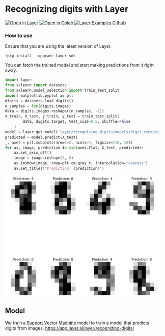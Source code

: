 # Recognizing digits with Layer

[![Open in Layer](https://app.layer.ai/assets/badge.svg)](https://app.layer.ai/layer/recognizing-digits) [![Open in Colab](https://colab.research.google.com/assets/colab-badge.svg)](https://colab.research.google.com/github/layerai/examples/blob/main/recognizing-digits/recognizing-digits.ipynb) [![Layer Examples Github](https://badgen.net/badge/icon/github?icon=github&label)](https://github.com/layerai/examples/tree/main/recognizing-digits)

### How to use 
Ensure that you are using the latest version of Layer.

```
!pip install --upgrade layer-sdk 
```
You can fetch the trained model and start making predictions from it right away.

```python
import layer
from sklearn import datasets
from sklearn.model_selection import train_test_split
import matplotlib.pyplot as plt
digits = datasets.load_digits()
n_samples = len(digits.images)
data = digits.images.reshape((n_samples, -1))
X_train, X_test, y_train, y_test = train_test_split(
        data, digits.target, test_size=0.5, shuffle=False
    )
model = layer.get_model('layer/recognizing-digits/models/digit-recognizer').get_train()
predicted = model.predict(X_test)
_, axes = plt.subplots(nrows=2, ncols=4, figsize=(10, 10))
for ax, image, prediction in zip(axes.flat, X_test, predicted):
    ax.set_axis_off()
    image = image.reshape(8, 8)
    ax.imshow(image, cmap=plt.cm.gray_r, interpolation="nearest")
    ax.set_title(f"Prediction: {prediction}")
```
![Digits Image](digits.jpg)
## Model
We train a [Support Vector Machine](https://scikit-learn.org/stable/modules/generated/sklearn.svm.SVC.html) model to train a model that predicts 
digits from images.
https://app.layer.ai/layer/recognizing-digits/